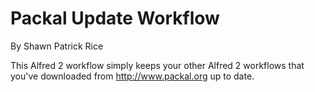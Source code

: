 Packal Update Workflow
====

By Shawn Patrick Rice

This Alfred 2 workflow simply keeps your other Alfred 2 workflows that you've downloaded from http://www.packal.org up to date.